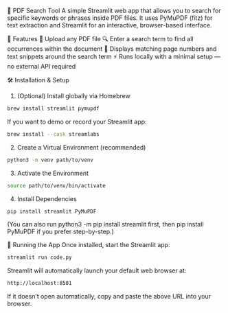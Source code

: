 🔎 PDF Search Tool
A simple Streamlit web app that allows you to search for specific keywords or phrases inside PDF files.
It uses PyMuPDF (fitz) for text extraction and Streamlit for an interactive, browser-based interface.

🧩 Features
📂 Upload any PDF file
🔍 Enter a search term to find all occurrences within the document
📄 Displays matching page numbers and text snippets around the search term
⚡ Runs locally with a minimal setup — no external API required

🛠️ Installation & Setup
1. (Optional) Install globally via Homebrew
```bash
brew install streamlit pymupdf
```

If you want to demo or record your Streamlit app:
```bash
brew install --cask streamlabs
```

2. Create a Virtual Environment (recommended)
```bash
python3 -m venv path/to/venv
```

3. Activate the Environment
```bash
source path/to/venv/bin/activate
```

4. Install Dependencies
```bash
pip install streamlit PyMuPDF
```

(You can also run python3 -m pip install streamlit first, then pip install PyMuPDF if you prefer step-by-step.)

🚀 Running the App
Once installed, start the Streamlit app:
```bash
streamlit run code.py
```

Streamlit will automatically launch your default web browser at:
```bash
http://localhost:8501

```
If it doesn’t open automatically, copy and paste the above URL into your browser.
